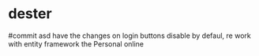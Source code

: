 # dester

#commit asd have the changes on login buttons disable by defaul, re work with entity framework the Personal online

